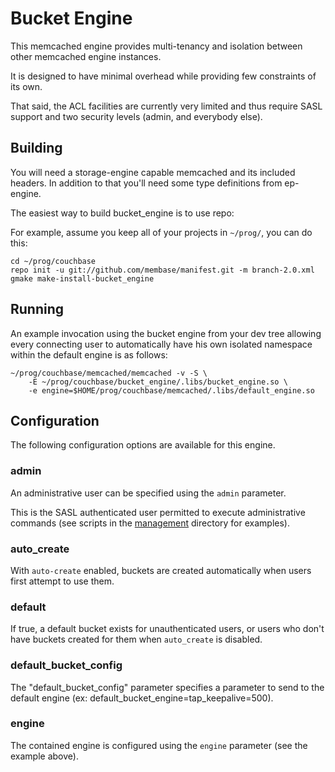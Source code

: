 # Bucket Engine

This memcached engine provides multi-tenancy and isolation between
other memcached engine instances.

It is designed to have minimal overhead while providing few
constraints of its own.

That said, the ACL facilities are currently very limited and thus
require SASL support and two security levels (admin, and everybody
else).

## Building

You will need a storage-engine capable memcached and its included
headers. In addition to that you'll need some type definitions from
ep-engine.

The easiest way to build bucket_engine is to use repo:

For example, assume you keep all of your projects in `~/prog/`, you
can do this:

    cd ~/prog/couchbase
    repo init -u git://github.com/membase/manifest.git -m branch-2.0.xml
    gmake make-install-bucket_engine

## Running

An example invocation using the bucket engine from your dev tree
allowing every connecting user to automatically have his own isolated
namespace within the default engine is as follows:

    ~/prog/couchbase/memcached/memcached -v -S \
        -E ~/prog/couchbase/bucket_engine/.libs/bucket_engine.so \
        -e engine=$HOME/prog/couchbase/memcached/.libs/default_engine.so

## Configuration

The following configuration options are available for this engine.

### admin

An administrative user can be specified using the `admin` parameter.

This is the SASL authenticated user permitted to execute
administrative commands (see scripts in the [management][management]
directory for examples).

### auto\_create

With `auto-create` enabled, buckets are created automatically when
users first attempt to use them.

### default

If true, a default bucket exists for unauthenticated users, or users
who don't have buckets created for them when `auto_create` is disabled.

### default\_bucket\_config

The "default_bucket_config" parameter specifies a parameter to
send to the default engine (ex: default_bucket_engine=tap_keepalive=500).

### engine

The contained engine is configured using the `engine` parameter (see
the example above).

[management]: http://github.com/northscale/bucket_engine/tree/master/management/
